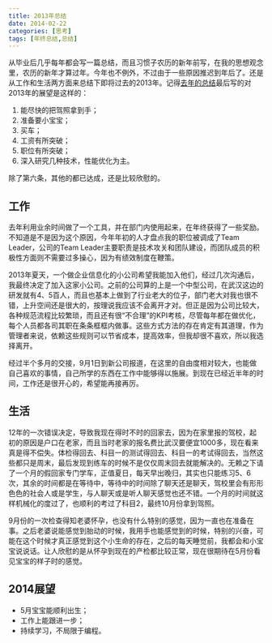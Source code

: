 ```yaml
---
title: 2013年总结
date: 2014-02-22
categories: [思考]
tags: [年终总结,总结]
---
```


从毕业后几乎每年都会写一篇总结，而且习惯子农历的新年前写，在我的思想观念里，农历的新年才算过年。今年也不例外，不过由于一些原因推迟到年后了。还是从工作和生活两方面来总结下即将过去的2013年。记得[去年的总结](http://blog.fwhyy.com/2013/01/2012-year-summary/)最后写的对2013年的展望是这样的：

1. 能尽快的把驾照拿到手；
2. 准备要小宝宝；
3. 买车；
4. 工资有所突破；
5. 职位有所突破；
6. 深入研究几种技术，性能优化为主。

除了第六条，其他的都已达成，还是比较欣慰的。

## 工作

去年利用业余时间做了一个工具，并在部门内使用起来，在年终获得了一些奖励。不知道是不是因为这个原因，今年年初的人才盘点我的职位被调成了Team Leader，公司的Team Leader主要职责是技术攻关和团队建设，而团队成员的积极性方面则不需要过多操心，因为有绩效制度在鞭策。

2013年夏天，一个做企业信息化的小公司希望我能加入他们，经过几次沟通后，我最终决定了加入这家小公司。之前的公司算的上是一个中型公司，在武汉这边的 研发就有4、5百人，而且也基本上做到了行业老大的位子，部门老大对我也很不错，上升空间还是很大的，按理说我应该不会离开才对。但正是因为公司比较大，各种规范流程比较繁琐，而且还有很“不合理”的KPI考核，尽管每年都在做优化，每个人员都各司其职在条条框框内做事。这些方式方法的存在肯定有其道理，作为管理者来说，依赖这些规则可以节省成本，提高效率，但我却很不喜欢，所以我选择离开。

经过半个多月的交接，9月1日到新公司报道，在这里的自由度相对较大，也能做自己喜欢的事情，自己所学的东西在工作中能够得以施展。到现在已经近半年的时间，工作还是很开心的，希望能再接再厉。

## 生活

12年的一次错误决定，导致我现在得时不时的回家去，因为在家里报的驾校，起初的原因是户口在老家，而且当时老家的报名费比武汉要便宜1000多，现在看来真是得不偿失。体检得回去、科目一的测试得回去、科目一的考试得回去，当然这些都只是周末，最后发现到练车的时候不是仅仅周末回去就能解决的。无赖之下请了一个月的假回家专门学车，正值夏日，每天早出晚归，其实也只能练习5、6次，其余的时间都是在等待中，等待中的时间除了聊天还是聊天，驾校里会有形形色色的社会人或是学生，与人聊天或是听人聊天感觉也还不错。一个月的时间就这样机械化的度过了，也顺利的考过了科目2，最终10月份拿到驾照。

9月份的一次检查得知老婆怀孕，也没有什么特别的感觉，因为一直也在准备在事。之后老婆说能感觉到胎动的时候，我用手也能感觉到的时候，特别的兴奋，可能在这个时候才真正感觉到这个小生命的存在，之后的每天睡觉前，我都会和小宝宝说说话。让人欣慰的是从怀孕到现在的产检都比较正常，现在很期待在5月份看见宝宝的样子时的感觉。

## 2014展望

* 5月宝宝能顺利出生；
* 工作上能跟进一步；
* 持续学习，不局限于编程。

